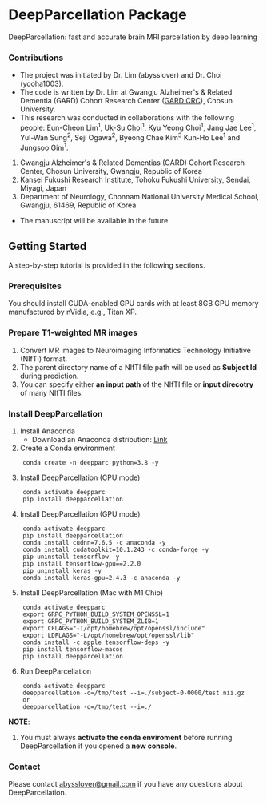 # DeepParcellation Package
DeepParcellation: fast and accurate brain MRI parcellation by deep learning

### Contributions
- The project was initiated by Dr. Lim (abysslover) and Dr. Choi (yooha1003).
- The code is written by Dr. Lim at Gwangju Alzheimer's & Related Dementia (GARD) Cohort Research Center ([GARD CRC](http://nrcd.re.kr/)), Chosun University.
- This research was conducted in collaborations with the following people:
Eun-Cheon Lim<sup>1</sup>, Uk-Su Choi<sup>1</sup>, Kyu Yeong Choi<sup>1</sup>, Jang Jae Lee<sup>1</sup>, Yul-Wan Sung<sup>2</sup>, Seji Ogawa<sup>2</sup>, Byeong Chae Kim<sup>3</sup> Kun-Ho Lee<sup>1</sup> and Jungsoo Gim<sup>1</sup>.

1. Gwangju Alzheimer's & Related Dementias (GARD) Cohort Research Center, Chosun University, Gwangju, Republic of Korea
2. Kansei Fukushi Research Institute, Tohoku Fukushi University, Sendai, Miyagi, Japan
3. Department of Neurology, Chonnam National University Medical School, Gwangju, 61469, Republic of Korea

- The manuscript will be available in the future.

## Getting Started
A step-by-step tutorial is provided in the following sections.

### Prerequisites
You should install CUDA-enabled GPU cards with at least 8GB GPU memory manufactured by nVidia, e.g., Titan XP.

### Prepare T1-weighted MR images

1. Convert MR images to Neuroimaging Informatics Technology Initiative (NIfTI) format.
2. The parent directory name of a NIfTI file path will be used as **Subject Id** during prediction.
3. You can specify either **an input path** of the NIfTI file or **input direcotry** of many NIfTI files.

### Install DeepParcellation
1. Install Anaconda
   - Download an Anaconda distribution: [Link](https://www.anaconda.com/distribution/)
2. Create a Conda environment
```
	conda create -n deepparc python=3.8 -y
```
3. Install DeepParcellation (CPU mode)
```
	conda activate deepparc
	pip install deepparcellation
```

4. Install DeepParcellation (GPU mode)
```
	conda activate deepparc
	pip install deepparcellation
	conda install cudnn=7.6.5 -c anaconda -y
	conda install cudatoolkit=10.1.243 -c conda-forge -y
	pip uninstall tensorflow -y
	pip install tensorflow-gpu==2.2.0
	pip uninstall keras -y
	conda install keras-gpu=2.4.3 -c anaconda -y
```
5. Install DeepParcellation (Mac with M1 Chip)
```
	conda activate deepparc
	export GRPC_PYTHON_BUILD_SYSTEM_OPENSSL=1
	export GRPC_PYTHON_BUILD_SYSTEM_ZLIB=1
	export CFLAGS="-I/opt/homebrew/opt/openssl/include"
	export LDFLAGS="-L/opt/homebrew/opt/openssl/lib"
	conda install -c apple tensorflow-deps -y
	pip install tensorflow-macos
	pip install deepparcellation
```
6. Run DeepParcellation
```
	conda activate deepparc
	deepparcellation -o=/tmp/test --i=./subject-0-0000/test.nii.gz
	or
	deepparcellation -o=/tmp/test --i=./
```
**NOTE**:
1. You must always **activate the conda enviroment** before running DeepParcellation if you opened a **new console**.

### Contact
Please contact abysslover@gmail.com if you have any questions about DeepParcellation.